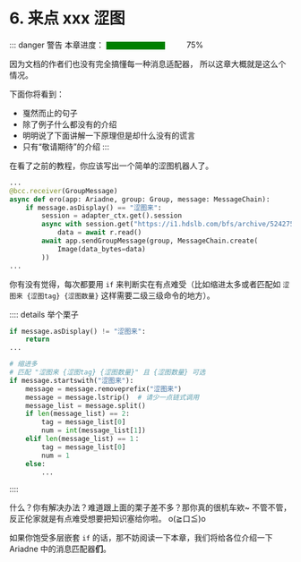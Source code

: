 # 6. 来点 xxx 涩图

[>_<]: 真的好多东西啊，好难写，哭唧唧

::: danger 警告
本章进度： <progress value="75" max="100"></progress> 75%

因为文档的作者们也没有完全搞懂每一种消息适配器，
所以这章大概就是这么个情况。

下面你将看到：

- 戛然而止的句子
- 除了例子什么都没有的介绍
- 明明说了下面讲解一下原理但是却什么没有的谎言
- 只有“敬请期待”的介绍
:::

在看了之前的教程，你应该写出一个简单的涩图机器人了。

``` python
...
@bcc.receiver(GroupMessage)
async def ero(app: Ariadne, group: Group, message: MessageChain):
    if message.asDisplay() == "涩图来":
        session = adapter_ctx.get().session
        async with session.get("https://i1.hdslb.com/bfs/archive/5242750857121e05146d5d5b13a47a2a6dd36e98.jpg") as r:
            data = await r.read()
        await app.sendGroupMessage(group, MessageChain.create(
            Image(data_bytes=data)
        ))
...
```

你有没有觉得，每次都要用 `if` 来判断实在有点难受（比如缩进太多或者匹配如 `涩图来 {涩图tag} {涩图数量}` 这样需要二级三级命令的地方）。

:::: details 举个栗子

``` python
if message.asDisplay() != "涩图来":
    return
...

# 缩进多
# 匹配 "涩图来 {涩图tag} {涩图数量}" 且 {涩图数量} 可选
if message.startswith("涩图来"):
    message = message.removeprefix("涩图来")
    message = message.lstrip()  # 请少一点链式调用
    message_list = message.split()
    if len(message_list) == 2:
        tag = message_list[0]
        num = int(message_list[1])
    elif len(message_list) == 1：
        tag = message_list[0]
        num = 1
    else:
        ...
```

::::

什么？你有解决办法？难道跟上面的栗子差不多？那你真的很机车欸~ 不管不管，反正伦家就是有点难受想要把知识塞给你啦。 o(≧口≦)o

如果你饱受多层嵌套 `if` 的话，那不妨阅读一下本章，我们将给各位介绍一下 Ariadne 中的消息匹配器**们**。

<style>
progress {
    -webkit-appearance: none;
    background: var(--c-danger);
    border: 0;
    border-radius: 3px;
}

progress::-webkit-progress-bar{
    background-color: var(--c-danger);
    border-radius: 3px;
}

progress::-webkit-progress-value,
progress::-moz-progress-bar{
    background-color: var(--c-danger-title);
    border-radius: 3px;
}
</style>
